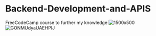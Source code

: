 # Backend-Development-and-APIS
FreeCodeCamp course to further my knowledge 
![1500x500](https://github.com/Anoonaa/Backend-Development-and-APIS/assets/122968120/b6218536-9a0c-4e6a-94fd-f725f67ada33)
![GONMUdyaUAEHPIJ](https://github.com/Anoonaa/Backend-Development-and-APIS/assets/122968120/be784625-bc34-48e8-8492-6609fd91c58b)
